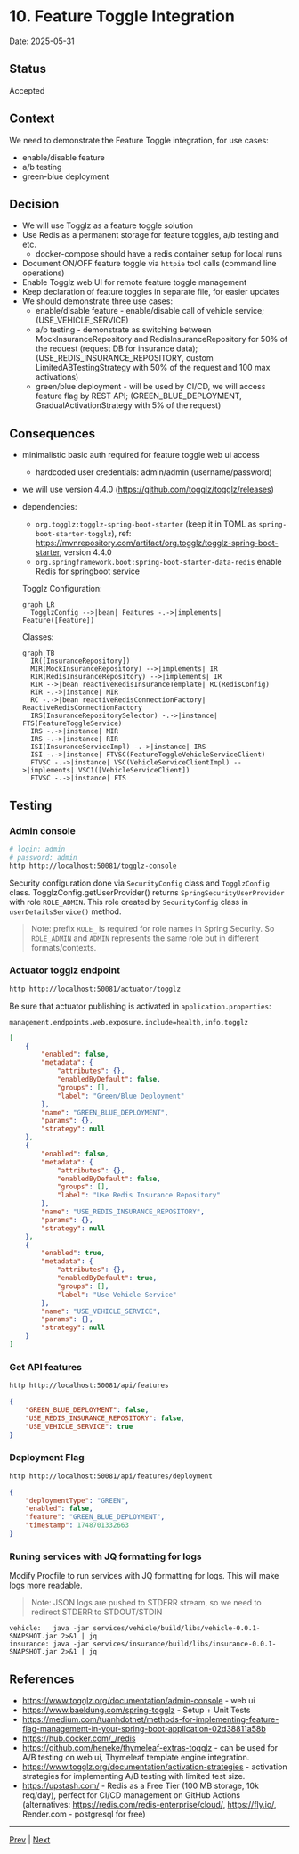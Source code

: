 # 10. Feature Toggle Integration

Date: 2025-05-31

## Status

Accepted

## Context

We need to demonstrate the Feature Toggle integration, for use cases:
- enable/disable feature
- a/b testing
- green-blue deployment

## Decision

- We will use Togglz as a feature toggle solution
- Use Redis as a permanent storage for feature toggles, a/b testing and etc.
  - docker-compose should have a redis container setup for local runs
- Document ON/OFF feature toggle via `httpie` tool calls (command line operations)
- Enable Togglz web UI for remote feature toggle management
- Keep declaration of feature toggles in separate file, for easier updates
- We should demonstrate three use cases:
  - enable/disable feature - enable/disable call of vehicle service; (USE_VEHICLE_SERVICE)
  - a/b testing - demonstrate as switching between MockInsuranceRepository and RedisInsuranceRepository for 50% of the request (request DB for insurance data); (USE_REDIS_INSURANCE_REPOSITORY, custom LimitedABTestingStrategy with 50% of the request and 100 max activations)
  - green/blue deployment - will be used by CI/CD, we will access feature flag by REST API; (GREEN_BLUE_DEPLOYMENT, GradualActivationStrategy with 5% of the request)

## Consequences

- minimalistic basic auth required for feature toggle web ui access
  - hardcoded user credentials: admin/admin (username/password)
- we will use version 4.4.0 (https://github.com/togglz/togglz/releases)
- dependencies: 
  - `org.togglz:togglz-spring-boot-starter` (keep it in TOML as `spring-boot-starter-togglz`), ref: https://mvnrepository.com/artifact/org.togglz/togglz-spring-boot-starter, version 4.4.0
  - `org.springframework.boot:spring-boot-starter-data-redis` enable Redis for springboot service

  Togglz Configuration:

  ```mermaid
  graph LR
    TogglzConfig -->|bean| Features -.->|implements| Feature([Feature])

  ```

  Classes:

  ```mermaid
  graph TB
    IR([InsuranceRepository])
    MIR(MockInsuranceRepository) -->|implements| IR
    RIR(RedisInsuranceRepository) -->|implements| IR
    RIR -->|bean reactiveRedisInsuranceTemplate| RC(RedisConfig)
    RIR -.->|instance| MIR
    RC -.->|bean reactiveRedisConnectionFactory| ReactiveRedisConnectionFactory
    IRS(InsuranceRepositorySelector) -.->|instance| FTS(FeatureToggleService)
    IRS -.->|instance| MIR
    IRS -.->|instance| RIR
    ISI(InsuranceServiceImpl) -.->|instance| IRS
    ISI -.->|instance| FTVSC(FeatureToggleVehicleServiceClient)
    FTVSC -.->|instance| VSC(VehicleServiceClientImpl) -->|implements| VSC1([VehicleServiceClient])
    FTVSC -.->|instance| FTS
  ```

## Testing

### Admin console

```bash
# login: admin
# password: admin
http http://localhost:50081/togglz-console
```

Security configuration done via `SecurityConfig` class and `TogglzConfig` class.
TogglzConfig.getUserProvider() returns `SpringSecurityUserProvider` with role `ROLE_ADMIN`. This role created by `SecurityConfig` class in `userDetailsService()` method. 

> Note: prefix `ROLE_` is required for role names in Spring Security. So `ROLE_ADMIN` and `ADMIN` represents the same role but in different formats/contexts.

### Actuator togglz endpoint

```bash
http http://localhost:50081/actuator/togglz
```

Be sure that actuator publishing is activated in `application.properties`: 

```properties
management.endpoints.web.exposure.include=health,info,togglz
```

```json
[
    {
        "enabled": false,
        "metadata": {
            "attributes": {},
            "enabledByDefault": false,
            "groups": [],
            "label": "Green/Blue Deployment"
        },
        "name": "GREEN_BLUE_DEPLOYMENT",
        "params": {},
        "strategy": null
    },
    {
        "enabled": false,
        "metadata": {
            "attributes": {},
            "enabledByDefault": false,
            "groups": [],
            "label": "Use Redis Insurance Repository"
        },
        "name": "USE_REDIS_INSURANCE_REPOSITORY",
        "params": {},
        "strategy": null
    },
    {
        "enabled": true,
        "metadata": {
            "attributes": {},
            "enabledByDefault": true,
            "groups": [],
            "label": "Use Vehicle Service"
        },
        "name": "USE_VEHICLE_SERVICE",
        "params": {},
        "strategy": null
    }
]
```

### Get API features

```bash
http http://localhost:50081/api/features
```

```json
{
    "GREEN_BLUE_DEPLOYMENT": false,
    "USE_REDIS_INSURANCE_REPOSITORY": false,
    "USE_VEHICLE_SERVICE": true
}
```

### Deployment Flag

```bash
http http://localhost:50081/api/features/deployment
```

```json
{
    "deploymentType": "GREEN",
    "enabled": false,
    "feature": "GREEN_BLUE_DEPLOYMENT",
    "timestamp": 1748701332663
}
```

### Runing services with JQ formatting for logs

Modify Procfile to run services with JQ formatting for logs. This will make logs more readable.

> Note: JSON logs are pushed to STDERR stream, so we need to redirect STDERR to STDOUT/STDIN

```text
vehicle:   java -jar services/vehicle/build/libs/vehicle-0.0.1-SNAPSHOT.jar 2>&1 | jq
insurance: java -jar services/insurance/build/libs/insurance-0.0.1-SNAPSHOT.jar 2>&1 | jq
```

## References

- https://www.togglz.org/documentation/admin-console - web ui
- https://www.baeldung.com/spring-togglz - Setup + Unit Tests
- https://medium.com/tuanhdotnet/methods-for-implementing-feature-flag-management-in-your-spring-boot-application-02d38811a58b
- https://hub.docker.com/_/redis 
- https://github.com/heneke/thymeleaf-extras-togglz - can be used for A/B testing on web ui, Thymeleaf template engine integration.
- https://www.togglz.org/documentation/activation-strategies - activation strategies for implementing A/B testing with limited test size.
- https://upstash.com/ - Redis as a Free Tier (100 MB storage, 10k req/day), perfect for CI/CD management on GitHub Actions (alternatives: https://redis.com/redis-enterprise/cloud/,  https://fly.io/, Render.com - postgresql for free)

---

[Prev](./0009-distributed-tracing.md) | [Next](./0011-green-and-blue-deployment-strategy.md)